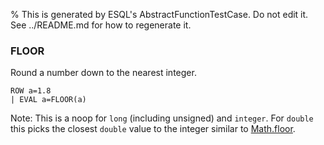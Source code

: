 % This is generated by ESQL's AbstractFunctionTestCase. Do not edit it. See ../README.md for how to regenerate it.

### FLOOR
Round a number down to the nearest integer.

```esql
ROW a=1.8
| EVAL a=FLOOR(a)
```
Note: This is a noop for `long` (including unsigned) and `integer`.
For `double` this picks the closest `double` value to the integer
similar to [Math.floor](https://docs.oracle.com/en/java/javase/11/docs/api/java.base/java/lang/Math.html#floor(double)).
